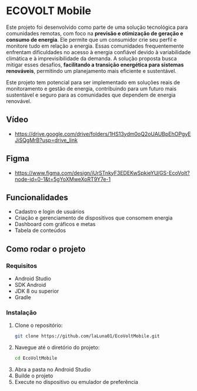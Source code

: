 # ECOVOLT Mobile
Este projeto foi desenvolvido como parte de uma solução tecnológica para comunidades remotas, com foco na **previsão e otimização de geração e consumo de energia**. Ele permite que um consumidor crie seu perfil e monitore tudo em relação a energia. Essas comunidades frequentemente enfrentam dificuldades no acesso à energia confiável devido à variabilidade climática e à imprevisibilidade da demanda. A solução proposta busca mitigar esses desafios, **facilitando a transição energética para sistemas renováveis**, permitindo um planejamento mais eficiente e sustentável.

Este projeto tem potencial para ser implementado em soluções reais de monitoramento e gestão de energia, contribuindo para um futuro mais sustentável e seguro para as comunidades que dependem de energia renovável.

## Vídeo
- https://drive.google.com/drive/folders/1HS13ydm0oQ2oUAUBpEhOPgyEJiSQgMrB?usp=drive_link

## Figma
- https://www.figma.com/design/iUrSTnkyF3EDEKwSpkieYU/GS-EcoVolt?node-id=0-1&t=5gYoXMweXoRT9Y7e-1

## Funcionalidades
- Cadastro e login de usuários
- Criação e gerenciamento de dispositivos que consomem energia
- Dashboard com gráficos e metas
- Tabela de conteúdos

## Como rodar o projeto
### Requisitos
- Android Studio 
- SDK Android 
- JDK 8 ou superior
- Gradle 

### Instalação
1. Clone o repositório:
    ```bash
    git clone https://github.com/laLuna01/EcoVoltMobile.git
    ```
2. Navegue até o diretório do projeto:
    ```bash
    cd EcoVoltMobile
    ```
3. Abra a pasta no Android Studio
4. Builde o projeto
5. Execute no dispositivo ou emulador de preferência
